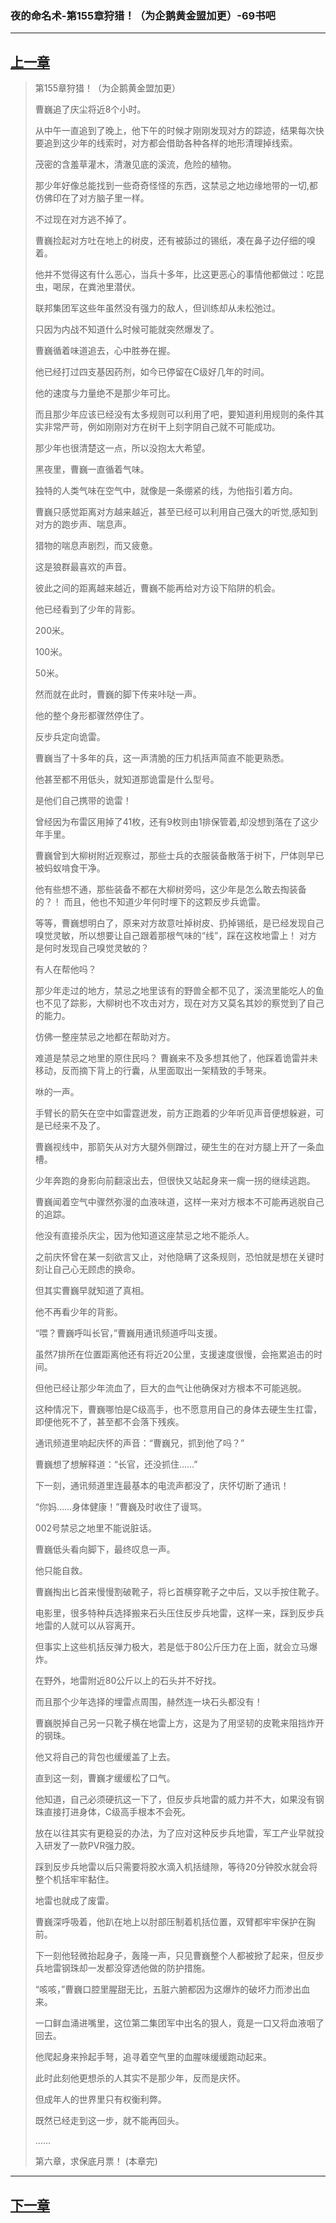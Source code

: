### 夜的命名术-第155章狩猎！（为企鹅黄金盟加更）-69书吧

--------
[上一章](./81f0b67c93749d9a60c5b256c239b993.md)
--------


>
>
>
>第155章狩猎！（为企鹅黄金盟加更）
>
>曹巍追了庆尘将近8个小时。
>
>从中午一直追到了晚上，他下午的时候才刚刚发现对方的踪迹，结果每次快要追到这少年的线索时，对方都会借助各种各样的地形清理掉线索。
>
>茂密的含羞草灌木，清澈见底的溪流，危险的植物。
>
>那少年好像总能找到一些奇奇怪怪的东西，这禁忌之地边缘地带的一切,都仿佛印在了对方脑子里一样。
>
>不过现在对方逃不掉了。
>
>曹巍捡起对方吐在地上的树皮，还有被舔过的锡纸，凑在鼻子边仔细的嗅着。
>
>他并不觉得这有什么恶心，当兵十多年，比这更恶心的事情他都做过：吃昆虫，喝尿，在粪池里潜伏。
>
>联邦集团军这些年虽然没有强力的敌人，但训练却从未松弛过。
>
>只因为内战不知道什么时候可能就突然爆发了。
>
>曹巍循着味道追去，心中胜券在握。
>
>他已经打过四支基因药剂，如今已停留在C级好几年的时间。
>
>他的速度与力量绝不是那少年可比。
>
>而且那少年应该已经没有太多规则可以利用了吧，要知道利用规则的条件其实非常严苛，例如刚刚对方在树干上刻字阴自己就不可能成功。
>
>那少年也很清楚这一点，所以没抱太大希望。
>
>黑夜里，曹巍一直循着气味。
>
>独特的人类气味在空气中，就像是一条绷紧的线，为他指引着方向。
>
>曹巍只感觉距离对方越来越近，甚至已经可以利用自己强大的听觉,感知到对方的跑步声、喘息声。
>
>猎物的喘息声剧烈，而又疲惫。
>
>这是狼群最喜欢的声音。
>
>彼此之间的距离越来越近，曹巍不能再给对方设下陷阱的机会。
>
>他已经看到了少年的背影。
>
>200米。
>
>100米。
>
>50米。
>
>然而就在此时，曹巍的脚下传来咔哒一声。
>
>他的整个身形都骤然停住了。
>
>反步兵定向诡雷。
>
>曹巍当了十多年的兵，这一声清脆的压力机括声简直不能更熟悉。
>
>他甚至都不用低头，就知道那诡雷是什么型号。
>
>是他们自己携带的诡雷！
>
>曾经因为布雷区用掉了41枚，还有9枚则由1排保管着,却没想到落在了这少年手里。
>
>曹巍曾到大柳树附近观察过，那些士兵的衣服装备散落于树下，尸体则早已被蚂蚁啃食干净。
>
>他有些想不通，那些装备不都在大柳树旁吗，这少年是怎么敢去掏装备的？！
>而且，他也不知道少年何时埋下的这颗反步兵诡雷。
>
>等等，曹巍想明白了，原来对方故意吐掉树皮、扔掉锡纸，是已经发现自己嗅觉灵敏，所以想要让自己跟着那根气味的“线”，踩在这枚地雷上！
>对方是何时发现自己嗅觉灵敏的？
>
>有人在帮他吗？
>
>那少年走过的地方，禁忌之地里该有的野兽全都不见了，溪流里能吃人的鱼也不见了踪影，大柳树也不攻击对方，现在对方又莫名其妙的察觉到了自己的能力。
>
>仿佛一整座禁忌之地都在帮助对方。
>
>难道是禁忌之地里的原住民吗？
>曹巍来不及多想其他了，他踩着诡雷并未移动，反而摘下背上的行囊，从里面取出一架精致的手弩来。
>
>咻的一声。
>
>手臂长的箭矢在空中如雷霆迸发，前方正跑着的少年听见声音便想躲避，可是已经来不及了。
>
>曹巍视线中，那箭矢从对方大腿外侧蹭过，硬生生的在对方腿上开了一条血槽。
>
>少年奔跑的身影向前翻滚出去，但很快又站起身来一瘸一拐的继续逃跑。
>
>曹巍闻着空气中骤然弥漫的血液味道，这样一来对方根本不可能再逃脱自己的追踪。
>
>他没有直接杀庆尘，因为他知道这座禁忌之地不能杀人。
>
>之前庆怀曾在某一刻欲言又止，对他隐瞒了这条规则，恐怕就是想在关键时刻让自己心无顾虑的换命。
>
>但其实曹巍早就知道了真相。
>
>他不再看少年的背影。
>
>“喂？曹巍呼叫长官，”曹巍用通讯频道呼叫支援。
>
>虽然7排所在位置距离他还有将近20公里，支援速度很慢，会拖累追击的时间。
>
>但他已经让那少年流血了，巨大的血气让他确保对方根本不可能逃脱。
>
>这种情况下，曹巍哪怕是C级高手，也不愿意用自己的身体去硬生生扛雷，即便他死不了，甚至都不会落下残疾。
>
>通讯频道里响起庆怀的声音：“曹巍兄，抓到他了吗？”
>
>曹巍想了想解释道：“长官，还没抓住……”
>
>下一刻，通讯频道里连最基本的电流声都没了，庆怀切断了通讯！
>
>“你妈……身体健康！”曹巍及时收住了谩骂。
>
>002号禁忌之地里不能说脏话。
>
>曹巍低头看向脚下，最终叹息一声。
>
>他只能自救。
>
>曹巍掏出匕首来慢慢割破靴子，将匕首横穿靴子之中后，又以手按住靴子。
>
>电影里，很多特种兵选择搬来石头压住反步兵地雷，这样一来，踩到反步兵地雷的人就可以从容离开。
>
>但事实上这些机括反弹力极大，若是低于80公斤压力在上面，就会立马爆炸。
>
>在野外，地雷附近80公斤以上的石头并不好找。
>
>而且那个少年选择的埋雷点周围，赫然连一块石头都没有！
>
>曹巍脱掉自己另一只靴子横在地雷上方，这是为了用坚韧的皮靴来阻挡炸开的钢珠。
>
>他又将自己的背包也缓缓盖了上去。
>
>直到这一刻，曹巍才缓缓松了口气。
>
>他知道，自己必须硬抗这一下了，但反步兵地雷的威力并不大，如果没有钢珠直接打进身体，C级高手根本不会死。
>
>放在以往其实有更稳妥的办法，为了应对这种反步兵地雷，军工产业早就投入研发了一款PVR强力胶。
>
>踩到反步兵地雷以后只需要将胶水滴入机括缝隙，等待20分钟胶水就会将整个机括牢牢黏住。
>
>地雷也就成了废雷。
>
>曹巍深呼吸着，他趴在地上以肘部压制着机括位置，双臂都牢牢保护在胸前。
>
>下一刻他轻微抬起身子，轰隆一声，只见曹巍整个人都被掀了起来，但反步兵地雷钢珠却一发都没穿透他做的防护措施。
>
>“咳咳，”曹巍口腔里腥甜无比，五脏六腑都因为这爆炸的破坏力而渗出血来。
>
>一口鲜血涌进嘴里，这位第二集团军中出名的狠人，竟是一口又将血液咽了回去。
>
>他爬起身来拎起手弩，追寻着空气里的血腥味缓缓跑动起来。
>
>此时此刻他更想杀的人其实不是那少年，反而是庆怀。
>
>但成年人的世界里只有权衡利弊。
>
>既然已经走到这一步，就不能再回头。
>
>……
>
>第六章，求保底月票！
>(本章完)
>
>

--------
[下一章](./593ae9f81dfd7e73054c8fef1b026078.md)
--------
